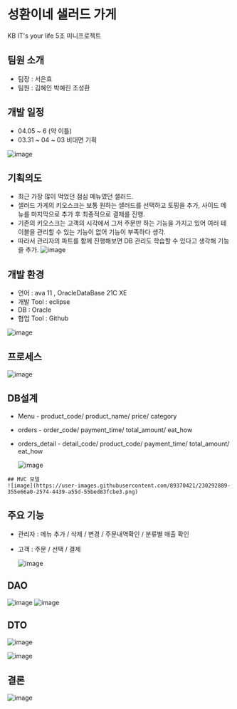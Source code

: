 # 성환이네 샐러드 가게 
KB IT's your life 5조 미니프로젝트

## 팀원 소개 
- 팀장 : 서은효
- 팀원 : 김혜인 박예린 조성환 

## 개발 일정 
 - 04.05 ~ 6 (약 이틀)
 - 03.31 ~ 04 ~ 03 비대면 기획
 
![image](https://user-images.githubusercontent.com/89370421/230291487-c879d758-c1f6-4b3b-b24c-6714cf6a91e0.png)


## 기획의도 

 - 최근 가장 많이 먹었던 점심 메뉴였던 샐러드. 
 - 샐러드 가게의 키오스크는 보통 원하는 샐러드를 선택하고 토핑을 추가, 사이드 메뉴를 마지막으로 추가 후 최종적으로 결제를 진행. 
 - 기존의 키오스크는 고객의 시각에서 그저 주문만 하는 기능을 가지고 있어 여러 테이블을 관리할 수 있는 기능이 없어 기능이 부족하다 생각.
 - 따라서 관리자의 파트를 함께 진행해보면 DB 관리도 학습할 수 있다고 생각해 기능을 추가.
 ![image](https://user-images.githubusercontent.com/89370421/230291308-afc4c445-08b5-492a-bcd1-452c1351089a.png)

 
 ## 개발 환경 
  - 언어 : ava 11 , OracleDataBase 21C XE
  - 개발 Tool : eclipse 
  - DB : Oracle
  - 협업 Tool : Github
  
  ![image](https://user-images.githubusercontent.com/89370421/230291412-c3b76a43-c7c5-4370-9895-ad73ebad4e79.png)

  ## 프로세스 
  ![image](https://user-images.githubusercontent.com/89370421/230291906-3ef85b5a-8150-40c7-a370-211b0ab8e75a.png)

  ## DB설계
   - Menu
    -	 product_code/ product_name/ price/ category
   - orders 
    -	 order_code/ payment_time/ total_amount/ eat_how
   - orders_detail
   	-	 detail_code/ product_code/ payment_time/ total_amount/ eat_how 
		
		![image](https://user-images.githubusercontent.com/89370421/230292782-a362898c-93f1-4c8e-b440-36a5d79ddb9a.png)
		
	## MVC 모델
	![image](https://user-images.githubusercontent.com/89370421/230292889-355e66a0-2574-4439-a55d-55bed83fcbe3.png)

## 주요 기능 
 - 관리자 
 	: 메뉴 추가 / 삭제 / 변경 / 주문내역확인 / 분류별 매출 확인
 - 고객
  : 주문 / 선택 / 결제
	
	![image](https://user-images.githubusercontent.com/89370421/230293112-69631abf-99ba-4122-ac99-bf712f49ce16.png)

## DAO
![image](https://user-images.githubusercontent.com/89370421/230293164-8f72c53e-c39c-414e-be98-afec585c47a5.png)
![image](https://user-images.githubusercontent.com/89370421/230293180-351cf6b0-7d23-4ff7-8e7a-f042eb5bfa63.png)

## DTO
![image](https://user-images.githubusercontent.com/89370421/230293240-22ba7171-be92-4eac-8618-7a645e591487.png)

![image](https://user-images.githubusercontent.com/89370421/230293273-b8e206ff-dcd1-4027-ae15-404fdc9603cb.png)

## 결론

![image](https://user-images.githubusercontent.com/89370421/230293346-384860ac-9d92-4b1a-97fb-944d21fe7942.png)
